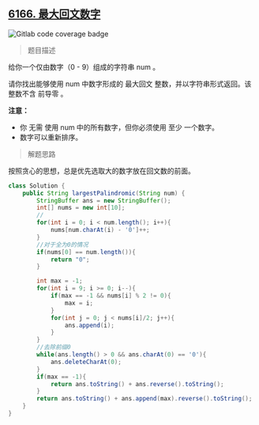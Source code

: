 ## [6166. 最大回文数字](https://leetcode.cn/problems/largest-palindromic-number/)

![Gitlab code coverage badge](https://img.shields.io/badge/难度-中等-yellow)

> 题目描述

给你一个仅由数字（0 - 9）组成的字符串 num 。

请你找出能够使用 num 中数字形成的 最大回文 整数，并以字符串形式返回。该整数不含 前导零 。

**注意：**

- 你 无需 使用 num 中的所有数字，但你必须使用 至少 一个数字。
- 数字可以重新排序。

> 解题思路

按照贪心的思想，总是优先选取大的数字放在回文数的前面。

```java
class Solution {
    public String largestPalindromic(String num) {
        StringBuffer ans = new StringBuffer();
        int[] nums = new int[10];
        //
        for(int i = 0; i < num.length(); i++){
            nums[num.charAt(i) - '0']++;
        }
        //对于全为0的情况
        if(nums[0] == num.length()){
            return "0";
        }

        int max = -1;
        for(int i = 9; i >= 0; i--){
            if(max == -1 && nums[i] % 2 != 0){
                max = i;
            }
            for(int j = 0; j < nums[i]/2; j++){
                ans.append(i);
            }
        }
        //去除前缀0
        while(ans.length() > 0 && ans.charAt(0) == '0'){
            ans.deleteCharAt(0);
        }
        if(max == -1){
            return ans.toString() + ans.reverse().toString();
        }
        return ans.toString() + ans.append(max).reverse().toString();
    }
}
```

